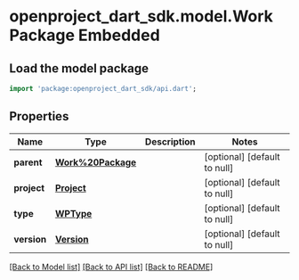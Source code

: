# openproject_dart_sdk.model.Work Package Embedded

## Load the model package
```dart
import 'package:openproject_dart_sdk/api.dart';
```

## Properties
Name | Type | Description | Notes
------------ | ------------- | ------------- | -------------
**parent** | [**Work%20Package**](Work%20Package.md) |  | [optional] [default to null]
**project** | [**Project**](Project.md) |  | [optional] [default to null]
**type** | [**WPType**](WPType.md) |  | [optional] [default to null]
**version** | [**Version**](Version.md) |  | [optional] [default to null]

[[Back to Model list]](../README.md#documentation-for-models) [[Back to API list]](../README.md#documentation-for-api-endpoints) [[Back to README]](../README.md)


